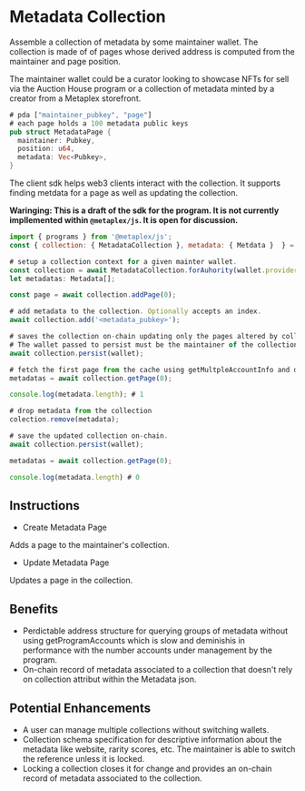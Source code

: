 # Metadata Collection

Assemble a collection of metadata by some maintainer wallet. The collection is made of of pages whose derived address is computed from the maintainer and page position.

The maintainer wallet could be a curator looking to showcase NFTs for sell via the Auction House program or a collection of metadata minted by a creator from a Metaplex storefront. 

```rust
# pda ["maintainer_pubkey", "page"]
# each page holds a 100 metadata public keys
pub struct MetadataPage {
  maintainer: Pubkey,
  position: u64,
  metadata: Vec<Pubkey>,
}
```

The client sdk helps web3 clients interact with the collection. It supports finding metdata for a page as well as updating the collection.

__Waringing: This is a draft of the sdk for the program. It is not currently impllemented within `@metaplex/js`. It is open for discussion.__

```javascript
import { programs } from '@metaplex/js';
const { collection: { MetadataCollection }, metadata: { Metdata }  } = programs;

# setup a collection context for a given mainter wallet.
const collection = await MetadataCollection.forAuhority(wallet.provider.publicKey);
let metadatas: Metadata[];

const page = await collection.addPage(0);

# add metadata to the collection. Optionally accepts an index. 
await collection.add('<metadata_pubkey>');

# saves the collection on-chain updating only the pages altered by collection mutations.
# The wallet passed to persist must be the maintainer of the collection.
await collection.persist(wallet);

# fetch the first page from the cache using getMultpleAccountInfo and deserializing with Metadata.from
metadatas = await collection.getPage(0);

console.log(metadata.length); # 1

# drop metadata from the collection
colection.remove(metadata);

# save the updated collection on-chain.
await collection.persist(wallet);

metadatas = await collection.getPage(0);

console.log(metadata.length) # 0
```
## Instructions

- Create Metadata Page

Adds a page to the maintainer's collection.

- Update Metadata Page

Updates a page in the collection.

## Benefits

- Perdictable address structure for querying groups of metadata without using getProgramAccounts which is slow and deminishis in performance with the number accounts under management by the program.
- On-chain record of metadata associated to a collection that doesn't rely on collection attribut within the Metadata json.

## Potential Enhancements

- A user can manage multiple collections without switching wallets.
- Collection schema specification for descriptive information about the metadata like website, rarity scores, etc. The maintainer is able to switch the reference unless it is locked. 
- Locking a collection closes it for change and provides an on-chain record of metadata associated to the collection.